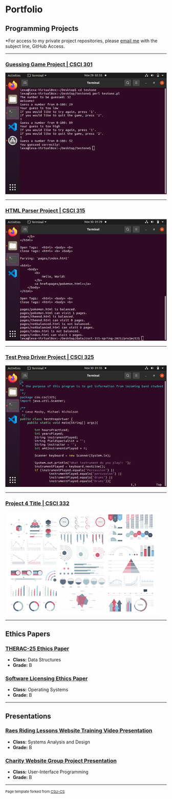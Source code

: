 Portfolio
=========

Programming Projects
--------------------

*For access to my private project repositories, please [email me](mailto:LJMosby@csustudent.net?subject=GitHub%20Access) with the subject line, GitHub Access.

---
### [Guessing Game Project | CSCI 301](projects/Project1)

![Project 1 Thumbnail Name](images/win.png)

---
### [HTML Parser Project | CSCI 315](projects/Project2)

![Project 2 Thumbnail Name](images/project2end.png)

---
### [Test Prep Driver Project | CSCI 325](projects/Project3)

![Project 3 Thumbnail Name](images/javatop.png)

---
### [Project 4 Title | CSCI 332](projects/Project4)

![Project 4 Thumbnail Name](images/dummy_thumbnail.jpg)

---

Ethics Papers
-------------

### [THERAC-25 Ethics Paper](/pdf/Data%20Structures%20THERAC25%20Ethics%20Paper.docx)

-   **Class:**  Data Structures
-   **Grade:** B

### [Software Licensing Ethics Paper](/pdf/Operating%20Systems%20Ethics%20Paper.docx)

-   **Class:** Operating Systems
-   **Grade:** B


---

Presentations
-------------

### [Raes Riding Lessons Website Training Video Presentation](https://www.youtube.com/watch?v=JoLWhlogG9Y)

- **Class:** Systems Analysis and Design
- **Grade:** B


### [Charity Website Group Project Presentation](https://www.youtube.com/watch?v=cwbWQWs2Ucc)

- **Class:** User-Interface Programming
- **Grade:** B

---

<p style="font-size:11px">Page template forked from <a href="https://github.com/csu-cs/csci-portfolio">CSU-CS</a></p>
<!-- Remove above link if you don't want to attributive -->
